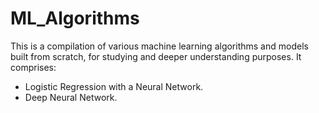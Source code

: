 # ML_Algorithms

This is a compilation of various machine learning algorithms and models built from scratch, for studying and deeper understanding purposes. It comprises:
* Logistic Regression with a Neural Network.
* Deep Neural Network.
